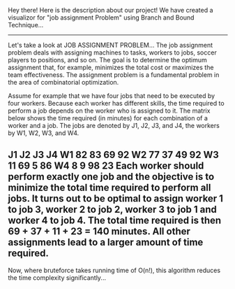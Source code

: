 Hey there!
Here is the description about our project!
We have created a visualizor for "job assignment Problem" using Branch and Bound Technique...

-------------------------------------------------------------------------------------------------------------------------------
Let's take a look at JOB ASSIGNMENT PROBLEM...
The job assignment problem deals with assigning machines to tasks, workers to jobs, soccer players to positions, and so on. The goal is to determine the optimum assignment that, for example, minimizes the total cost or maximizes the team effectiveness. The assignment problem is a fundamental problem in the area of combinatorial optimization.

Assume for example that we have four jobs that need to be executed by four workers. Because each worker has different skills, the time required to perform a job depends on the worker who is assigned to it.
The matrix below shows the time required (in minutes) for each combination of a worker and a job. The jobs are denoted by J1, J2, J3, and J4, the workers by W1, W2, W3, and W4.

J1	J2	J3	J4
W1	82	83	69	92
W2	77	37	49	92
W3	11	69	5	86
W4	8	9	98	23
Each worker should perform exactly one job and the objective is to minimize the total time required to perform all jobs.
It turns out to be optimal to assign worker 1 to job 3, worker 2 to job 2, worker 3 to job 1 and worker 4 to job 4. The total 
time required is then 69 + 37 + 11 + 23 = 140 minutes. All other assignments lead to a larger amount of time required.
---------------------------------------------------------------------------------------------------------------------------------

Now, where bruteforce takes running time of O(n!), this algorithm reduces the time complexity significantly...